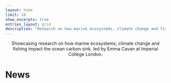 ```yaml
---
layout: home
limit: 10
show_excerpts: true
entries_layout: grid
description: "Research on how marine ecosystems, climate change and fishing impact the ocean carbon sink"
---
```



<div style="text-align: center"> Showcasing research on how marine ecosystems, climate change and fishing impact the ocean carbon sink, led by Emma Cavan at Imperial College London. </div>


# News

